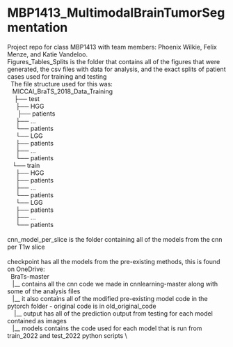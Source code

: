 # MBP1413_MultimodalBrainTumorSegmentation
Project repo for class MBP1413 with team members: Phoenix Wilkie, Felix Menze, and Katie Vandeloo.
 \
Figures_Tables_Splits is the folder that contains all of the figures that were generated, the csv files with data for analysis, and the exact splits of patient cases used for training and testing \
&nbsp; The file structure used for this was: \
&nbsp;&nbsp;  MICCAI_BraTS_2018_Data_Training \
&nbsp;&nbsp;&nbsp;  ├── test \
&nbsp;&nbsp;&nbsp;&nbsp;  ├── HGG \
&nbsp;&nbsp;&nbsp;&nbsp;&nbsp; ├── patients \
&nbsp;&nbsp;&nbsp;&nbsp;&nbsp;├── ... \
&nbsp;&nbsp;&nbsp;&nbsp;&nbsp;└── patients \
&nbsp;&nbsp;&nbsp;&nbsp;  └── LGG \
&nbsp;&nbsp;&nbsp;&nbsp;&nbsp;├── patients \
&nbsp;&nbsp;&nbsp;&nbsp;&nbsp;├── ... \
&nbsp;&nbsp;&nbsp;&nbsp;&nbsp;└── patients \
&nbsp;&nbsp;&nbsp;└── train \
&nbsp;&nbsp;&nbsp;&nbsp;  ├── HGG \
&nbsp;&nbsp;&nbsp;&nbsp;&nbsp;├── patients \
&nbsp;&nbsp;&nbsp;&nbsp;&nbsp;├── ... \
&nbsp;&nbsp;&nbsp;&nbsp;&nbsp;└── patients \
&nbsp;&nbsp;&nbsp;&nbsp;  └── LGG \
&nbsp;&nbsp;&nbsp;&nbsp;&nbsp;├── patients \
&nbsp;&nbsp;&nbsp;&nbsp;&nbsp;├── ... \
&nbsp;&nbsp;&nbsp;&nbsp;&nbsp;└── patients \
 \
cnn_model_per_slice is the folder containing all of the models from the cnn per T1w slice \
 \
checkpoint has all the models from the pre-existing methods, this is found on OneDrive: \
&nbsp;  BraTs-master \
&nbsp;&nbsp; |__ contains all the cnn code we made in cnnlearning-master along with some of the analysis files \
&nbsp;&nbsp; |__ it also contains all of the modified pre-existing model code in the pytorch folder - original code is in old_original_code \
&nbsp;&nbsp;&nbsp; |__ output has all of the prediction output from testing for each model contained as images \
&nbsp;&nbsp;&nbsp;|__ models contains the code used for each model that is run from train_2022 and test_2022 python scripts \
